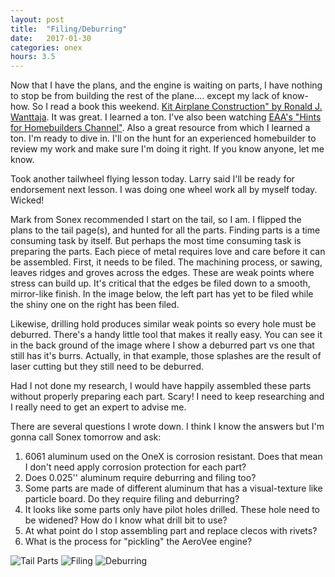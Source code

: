```yaml
---
layout: post
title:  "Filing/Deburring"
date:   2017-01-30 
categories: onex
hours: 3.5
---
```


Now that I have the plans, and the engine is waiting on parts, I have nothing to stop be from building the rest of the plane.... except my lack of know-how.  So I read a book this weekend.  [Kit Airplane Construction" by Ronald J. Wanttaja](https://www.amazon.com/Kit-Airplane-Construction-Ron-Wanttaja/dp/0071459731).  It was great.  I learned a ton.  I've also been watching [EAA's "Hints for Homebuilders Channel"](http://www.eaavideo.org/channel.aspx?ch=ch_hints).  Also a great resource from which I learned a ton.  I'm ready to dive in.  I'll on the hunt for an experienced homebuilder to review my work and make sure I'm doing it right.  If you know anyone, let me know.

Took another tailwheel flying lesson today.  Larry said I'll be ready for endorsement next lesson.  I was doing one wheel work all by myself today.  Wicked!

Mark from Sonex recommended I start on the tail, so I am.  I flipped the plans to the tail page(s), and hunted for all the parts.  Finding parts is a time consuming task by itself.  But perhaps the most time consuming task is preparing the parts.  Each piece of metal requires love and care before it can be assembled.  First, it needs to be filed.  The machining process, or sawing, leaves ridges and groves across the edges.  These are weak points where stress can build up.  It's critical that the edges be filed down to a smooth, mirror-like finish.  In the image below, the left part has yet to be filed while the shiny one on the right has been filed. 

Likewise, drilling hold produces similar weak points so every hole must be deburred.  There's a handy little tool that makes it really easy.  You can see it in the back ground of the image where I show a deburred part vs one that still has it's burrs.  Actually, in that example, those splashes are the result of laser cutting but they still need to be deburred.

Had I not done my research, I would have happily assembled these parts without properly preparing each part.  Scary!  I need to keep researching and I really need to get an expert to advise me.  

There are several questions I wrote down.  I think I know the answers but I'm gonna call Sonex tomorrow and ask: 
 1. 6061 aluminum used on the OneX is corrosion resistant.  Does that mean I don't need apply corrosion protection for each part?
 2. Does 0.025'' aluminum require deburring and filing too?
 3. Some parts are made of different aluminum that has a visual-texture like particle board.  Do they require filing and deburring?
 4. It looks like some parts only have pilot holes drilled.  These hole need to be widened?  How do I know what drill bit to use?
 5. At what point do I stop assembling part and replace clecos with rivets?
 6. What is the process for "pickling" the AeroVee engine?

![Tail Parts](/onex/img/2017-01-30/1.jpg)
![Filing](/onex/img/2017-01-30/2.jpg)
![Deburring](/onex/img/2017-01-30/3.jpg)
